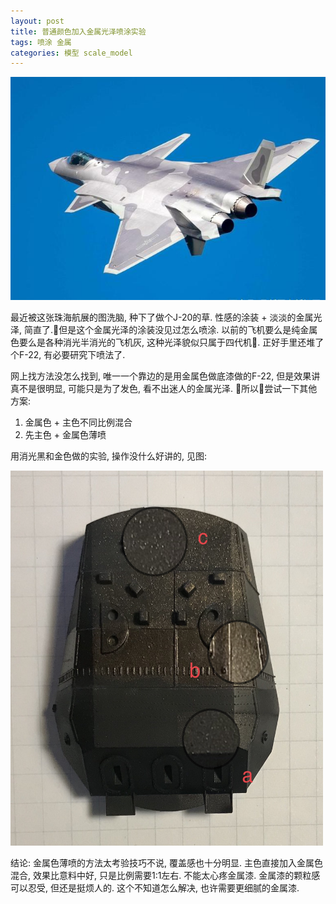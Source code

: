 ```yaml
---
layout: post
title: 普通颜色加入金属光泽喷涂实验
tags: 喷涂 金属
categories: 模型 scale_model
---
```


![J20](/assets/image/j20.jpeg)

最近被这张珠海航展的图洗脑, 种下了做个J-20的草. 性感的涂装 + 淡淡的金属光泽, 简直了.但是这个金属光泽的涂装没见过怎么喷涂. 以前的飞机要么是纯金属色要么是各种消光半消光的飞机灰, 这种光泽貌似只属于四代机. 正好手里还堆了个F-22, 有必要研究下喷法了.

网上找方法没怎么找到, 唯一一个靠边的是用金属色做底漆做的F-22, 但是效果讲真不是很明显, 可能只是为了发色, 看不出迷人的金属光泽. 所以尝试一下其他方案:

1. 金属色 + 主色不同比例混合
2. 先主色 + 金属色薄喷

用消光黑和金色做的实验, 操作没什么好讲的, 见图:

<img src="/assets/image/test_spray.jpg" style="width:500px;height:600px;">

结论:
金属色薄喷的方法太考验技巧不说, 覆盖感也十分明显. 主色直接加入金属色混合, 效果比意料中好, 只是比例需要1:1左右. 不能太心疼金属漆. 金属漆的颗粒感可以忍受, 但还是挺烦人的. 这个不知道怎么解决, 也许需要更细腻的金属漆.